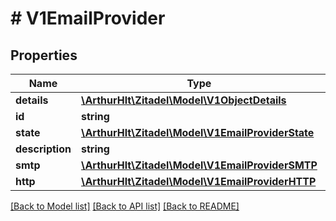 # # V1EmailProvider

## Properties

Name | Type | Description | Notes
------------ | ------------- | ------------- | -------------
**details** | [**\ArthurHlt\Zitadel\Model\V1ObjectDetails**](V1ObjectDetails.md) |  | [optional]
**id** | **string** |  | [optional]
**state** | [**\ArthurHlt\Zitadel\Model\V1EmailProviderState**](V1EmailProviderState.md) |  | [optional]
**description** | **string** |  | [optional]
**smtp** | [**\ArthurHlt\Zitadel\Model\V1EmailProviderSMTP**](V1EmailProviderSMTP.md) |  | [optional]
**http** | [**\ArthurHlt\Zitadel\Model\V1EmailProviderHTTP**](V1EmailProviderHTTP.md) |  | [optional]

[[Back to Model list]](../../README.md#models) [[Back to API list]](../../README.md#endpoints) [[Back to README]](../../README.md)

